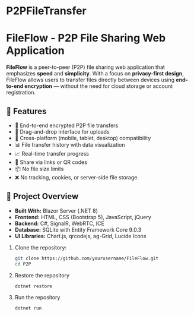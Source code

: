 # P2PFileTransfer
# FileFlow - P2P File Sharing Web Application

**FileFlow** is a peer-to-peer (P2P) file sharing web application that emphasizes **speed** and **simplicity**. With a focus on **privacy-first design**, FileFlow allows users to transfer files directly between devices using **end-to-end encryption** — without the need for cloud storage or account registration.

## 🚀 Features

- 🔐 End-to-end encrypted P2P file transfers
- 📂 Drag-and-drop interface for uploads
- 📱 Cross-platform (mobile, tablet, desktop) compatibility
- 📊 File transfer history with data visualization
- 📈 Real-time transfer progress
- 📎 Share via links or QR codes
- 📦 No file size limits
- ❌ No tracking, cookies, or server-side file storage.

## 🧭 Project Overview

- **Built With:** Blazor Server (.NET 8)
- **Frontend:** HTML, CSS (Bootstrap 5), JavaScript, jQuery
- **Backend:** C#, SignalR, WebRTC, ICE
- **Database:** SQLite with Entity Framework Core 9.0.3
- **UI Libraries:** Chart.js, qrcodejs, ag-Grid, Lucide Icons


1. Clone the repository:
   ```bash
   git clone https://github.com/yourusername/FileFlow.git
   cd P2P
2. Restore the repository
   ```bash
   dotnet restore
3. Run the repository
   ```bash
   dotnet run
